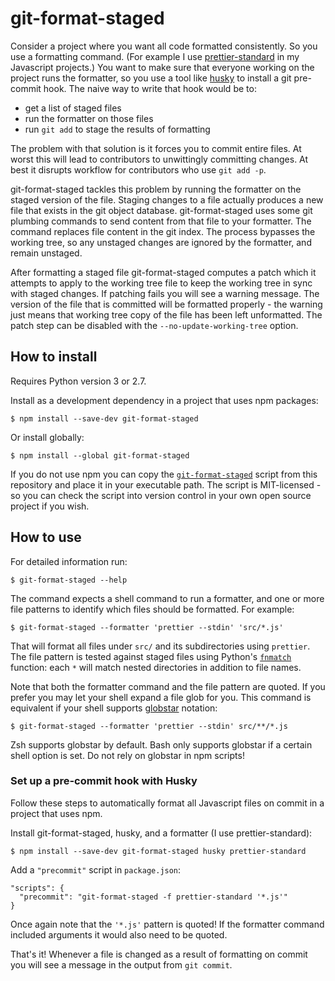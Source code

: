 # git-format-staged

Consider a project where you want all code formatted consistently. So you use
a formatting command. (For example I use [prettier-standard][] in my
Javascript projects.) You want to make sure that everyone working on the
project runs the formatter, so you use a tool like [husky][] to install a git
pre-commit hook. The naive way to write that hook would be to:

- get a list of staged files
- run the formatter on those files
- run `git add` to stage the results of formatting

The problem with that solution is it forces you to commit entire files. At
worst this will lead to contributors to unwittingly committing changes. At
best it disrupts workflow for contributors who use `git add -p`.

git-format-staged tackles this problem by running the formatter on the staged
version of the file. Staging changes to a file actually produces a new file
that exists in the git object database. git-format-staged uses some git
plumbing commands to send content from that file to your formatter. The command
replaces file content in the git index. The process bypasses the working tree,
so any unstaged changes are ignored by the formatter, and remain unstaged.

After formatting a staged file git-format-staged computes a patch which it
attempts to apply to the working tree file to keep the working tree in sync
with staged changes. If patching fails you will see a warning message. The
version of the file that is committed will be formatted properly - the warning
just means that working tree copy of the file has been left unformatted. The
patch step can be disabled with the `--no-update-working-tree` option.

[prettier-standard]: https://www.npmjs.com/package/prettier-standard
[husky]: https://www.npmjs.com/package/husky


## How to install

Requires Python version 3 or 2.7.

Install as a development dependency in a project that uses npm packages:

    $ npm install --save-dev git-format-staged

Or install globally:

    $ npm install --global git-format-staged

If you do not use npm you can copy the
[`git-format-staged`](./git-format-staged) script from this repository and
place it in your executable path. The script is MIT-licensed - so you can check
the script into version control in your own open source project if you wish.


## How to use

For detailed information run:

    $ git-format-staged --help

The command expects a shell command to run a formatter, and one or more file
patterns to identify which files should be formatted. For example:

    $ git-format-staged --formatter 'prettier --stdin' 'src/*.js'

That will format all files under `src/` and its subdirectories using
`prettier`. The file pattern is tested against staged files using Python's
[`fnmatch`][] function: each `*` will match nested directories in addition to
file names.

[`fnmatch`]: https://docs.python.org/3/library/fnmatch.html#fnmatch.fnmatch

Note that both the formatter command and the file pattern are quoted. If you
prefer you may let your shell expand a file glob for you. This command is
equivalent if your shell supports [globstar][] notation:

    $ git-format-staged --formatter 'prettier --stdin' src/**/*.js

Zsh supports globstar by default. Bash only supports globstar if a certain
shell option is set. Do not rely on globstar in npm scripts!

[globstar]: https://www.linuxjournal.com/content/globstar-new-bash-globbing-option

### Set up a pre-commit hook with Husky

Follow these steps to automatically format all Javascript files on commit in
a project that uses npm.

Install git-format-staged, husky, and a formatter (I use prettier-standard):

    $ npm install --save-dev git-format-staged husky prettier-standard

Add a `"precommit"` script in `package.json`:

    "scripts": {
      "precommit": "git-format-staged -f prettier-standard '*.js'"
    }

Once again note that the `'*.js'` pattern is quoted! If the formatter command
included arguments it would also need to be quoted.

That's it! Whenever a file is changed as a result of formatting on commit you
will see a message in the output from `git commit`.
